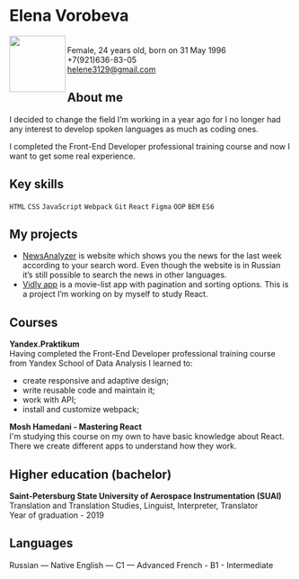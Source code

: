 # Elena Vorobeva
<img align="left"  src="https://lh3.googleusercontent.com/P09vcd72oMcctRFWC8APGPzNJ1uph79Z_FxD-LysKYJIbYRx7UedAfoHTDfLfB3JNOcBgbEL30lH18VmspefvMU1vPOFV7yprkDuohUYcaq9oBr4fknc2TdHJ4EYyo0X3m8C8ObgnXTd07JNfT5e1-y-ft6T5xFnqBKXGlpMdlcQxqG5mZU_aAnrVkCTKL02exS7OZtmh9EXtso9Tt2HJt8NjbnMavi0Oc6wiFyr9WhaxJmSygbPHNOC2x6RGZ66nXTQE8LMfFj387Fx6kvoTrvSs1-Lm52mL_1lYsPEEfIPsFw_Gk56R_6AbLM7j9774mz7k10m71I-0v9N1fIw0R7bPFZzRb1N5F12RsRQQyZCbexbe_bBRT6AhB4zJ3h5zW2NMNinmIQsct9UufeTkLFgCPnw_yijSZQHLgK8qDeSbKoROSfdlI5AyPqxCiJCAG2o56dMEGOl_p-8cBsza1dggE6RaWf8q0BQkjM1ywb_0nAOIpTLFexA8axe0Kp2BZn4jxQNHwB2X7Du_7zMbwKz7JNf2-Ao6_zD2TEZ3gLFXzOP7XAKnFA7y78CcpfgtYqS_xxU6zM3vh4eM0feJshsC-7jMjxWU8vPQ1mKI6EyTh7FXuhBwDdTe0yXx80Y0pZZLrG9Z2y_ng7rltTdEtjSMMlay3BsI1aTaneZOdy5IJq5VoQEGrURWHu4FA=s464-no?authuser=0" width="100" height="100"/><br>
Female, 24 years old, born on 31 May 1996<br>
+7(921)636-83-05<br>
helene3129@gmail.com<br>

## About me
I decided to change the field I’m working in a year ago for I no longer had any interest to develop spoken languages as much as coding ones.

I completed the Front-End Developer professional training course and now I want to get some real experience.

## Key skills
`HTML` `CSS` `JavaScript` `Webpack` `Git` `React` `Figma` `OOP` `BEM` `ES6`

## My projects
- [NewsAnalyzer](https://github.com/ElenaVorobeva/Diploma) is website which shows you the news for the last week according to your search word. Even though the website is in Russian it’s still possible to search the news in other languages.
- [Vidly app](https://github.com/ElenaVorobeva/vidly-app) is a movie-list app with pagination and sorting options. This is a project I’m working on by myself to study React.

## Courses
**Yandex.Praktikum**\
Having completed the Front-End Developer professional training course from Yandex School of Data Analysis I learned to:
- create responsive and adaptive design;
- write reusable code and maintain it;
- work with API;
- install and customize webpack;

**Mosh Hamedani - Mastering React**\
I'm studying this course on my own to have basic knowledge about React. There we create different apps to understand how they work.

## Higher education (bachelor)
**Saint-Petersburg State University of Aerospace Instrumentation (SUAI)**\
Translation and Translation Studies, Linguist, Interpreter, Translator\
Year of graduation - 2019

## Languages
Russian — Native
English — C1 — Advanced
French - B1 -  Intermediate
